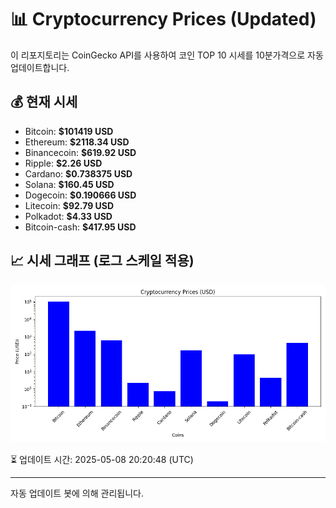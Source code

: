 
# 📊 Cryptocurrency Prices (Updated)

이 리포지토리는 CoinGecko API를 사용하여 코인 TOP 10 시세를 10분가격으로 자동 업데이트합니다.

## 💰 현재 시세
- Bitcoin: **$101419 USD**
- Ethereum: **$2118.34 USD**
- Binancecoin: **$619.92 USD**
- Ripple: **$2.26 USD**
- Cardano: **$0.738375 USD**
- Solana: **$160.45 USD**
- Dogecoin: **$0.190666 USD**
- Litecoin: **$92.79 USD**
- Polkadot: **$4.33 USD**
- Bitcoin-cash: **$417.95 USD**

## 📈 시세 그래프 (로그 스케일 적용)
![Crypto Prices](crypto_prices.png)

⏳ 업데이트 시간: 2025-05-08 20:20:48 (UTC)

---
자동 업데이트 봇에 의해 관리됩니다.
